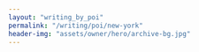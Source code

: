 ```yaml
---
layout: "writing_by_poi"
permalink: "/writing/poi/new-york"
header-img: "assets/owner/hero/archive-bg.jpg"
---
```

